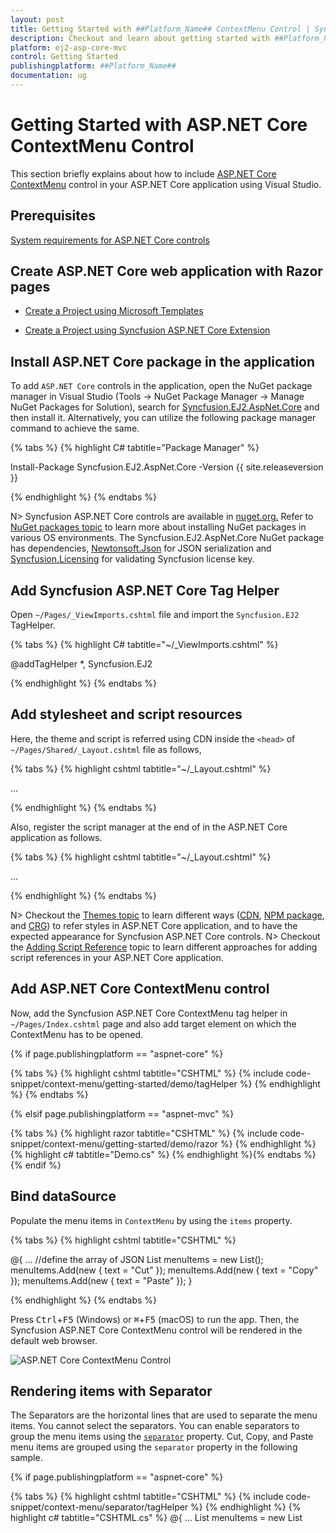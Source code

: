 ```yaml
---
layout: post
title: Getting Started with ##Platform_Name## ContextMenu Control | Syncfusion
description: Checkout and learn about getting started with ##Platform_Name## ContextMenu control of Syncfusion Essential JS 2 and more details.
platform: ej2-asp-core-mvc
control: Getting Started
publishingplatform: ##Platform_Name##
documentation: ug
---
```


# Getting Started with ASP.NET Core ContextMenu Control

This section briefly explains about how to include [ASP.NET Core ContextMenu](https://www.syncfusion.com/aspnet-core-ui-controls/context-menu) control in your ASP.NET Core application using Visual Studio.

## Prerequisites

[System requirements for ASP.NET Core controls](https://ej2.syncfusion.com/aspnetcore/documentation/system-requirements/)

## Create ASP.NET Core web application with Razor pages

* [Create a Project using Microsoft Templates](https://docs.microsoft.com/en-us/aspnet/core/tutorials/razor-pages/razor-pages-start?view=aspnetcore-6.0&tabs=visual-studio#create-a-razor-pages-web-app)

* [Create a Project using Syncfusion ASP.NET Core Extension](https://ej2.syncfusion.com/aspnetcore/documentation/getting-started/project-template/)

## Install ASP.NET Core package in the application

To add `ASP.NET Core` controls in the application, open the NuGet package manager in Visual Studio (Tools → NuGet Package Manager → Manage NuGet Packages for Solution), search for [Syncfusion.EJ2.AspNet.Core](https://www.nuget.org/packages/Syncfusion.EJ2.AspNet.Core/) and then install it.  Alternatively, you can utilize the following package manager command to achieve the same.

{% tabs %}
{% highlight C# tabtitle="Package Manager" %}

Install-Package Syncfusion.EJ2.AspNet.Core -Version {{ site.releaseversion }}

{% endhighlight %}
{% endtabs %}

N> Syncfusion ASP.NET Core controls are available in [nuget.org.](https://www.nuget.org/packages?q=syncfusion.EJ2) Refer to [NuGet packages topic](https://ej2.syncfusion.com/aspnetcore/documentation/nuget-packages/) to learn more about installing NuGet packages in various OS environments. The Syncfusion.EJ2.AspNet.Core NuGet package has dependencies, [Newtonsoft.Json](https://www.nuget.org/packages/Newtonsoft.Json/) for JSON serialization and [Syncfusion.Licensing](https://www.nuget.org/packages/Syncfusion.Licensing/) for validating Syncfusion license key.

## Add Syncfusion ASP.NET Core Tag Helper
Open `~/Pages/_ViewImports.cshtml` file and import the `Syncfusion.EJ2` TagHelper.

{% tabs %}
{% highlight C# tabtitle="~/_ViewImports.cshtml" %}

@addTagHelper *, Syncfusion.EJ2

{% endhighlight %}
{% endtabs %}

## Add stylesheet and script resources

Here, the theme and script is referred using CDN inside the `<head>` of `~/Pages/Shared/_Layout.cshtml` file as follows,

{% tabs %}
{% highlight cshtml tabtitle="~/_Layout.cshtml" %}

<head>
    ...
    <!-- Syncfusion ASP.NET Core controls styles -->
    <link rel="stylesheet" href="https://cdn.syncfusion.com/ej2/{{ site.ej2version }}/fluent.css" />
    <script src="https://cdn.syncfusion.com/ej2/{{ site.ej2version }}/dist/ej2.min.js"></script>
</head>

{% endhighlight %}
{% endtabs %}

Also, register the script manager <ejs-script> at the end of **<body>** in the ASP.NET Core application as follows.

{% tabs %}
{% highlight cshtml tabtitle="~/_Layout.cshtml" %}

<body>
    ...
    <!-- Syncfusion ASP.NET Core Script Manager -->
    <ejs-scripts></ejs-scripts>
</body>

{% endhighlight %}
{% endtabs %}

N> Checkout the [Themes topic](https://ej2.syncfusion.com/aspnetcore/documentation/appearance/theme/) to learn different ways ([CDN](https://ej2.syncfusion.com/aspnetcore/documentation/common/adding-script-references#cdn-reference), [NPM package](https://ej2.syncfusion.com/aspnetcore/documentation/common/adding-script-references#node-package-manager-npm), and [CRG](https://ej2.syncfusion.com/aspnetcore/documentation/common/custom-resource-generator/)) to refer styles in ASP.NET Core application, and to have the expected appearance for Syncfusion ASP.NET Core controls.
N> Checkout the [Adding Script Reference](https://ej2.syncfusion.com/aspnetcore/documentation/common/adding-script-references) topic to learn different approaches for adding script references in your ASP.NET Core application.

## Add ASP.NET Core ContextMenu control

Now, add the Syncfusion ASP.NET Core ContextMenu tag helper in `~/Pages/Index.cshtml` page and also add target element on which the ContextMenu has to be opened.

{% if page.publishingplatform == "aspnet-core" %}

{% tabs %}
{% highlight cshtml tabtitle="CSHTML" %}
{% include code-snippet/context-menu/getting-started/demo/tagHelper %}
{% endhighlight %}
{% endtabs %}

{% elsif page.publishingplatform == "aspnet-mvc" %}

{% tabs %}
{% highlight razor tabtitle="CSHTML" %}
{% include code-snippet/context-menu/getting-started/demo/razor %}
{% endhighlight %}
{% highlight c# tabtitle="Demo.cs" %}
{% endhighlight %}{% endtabs %}
{% endif %}

## Bind dataSource

Populate the menu items in `ContextMenu` by using the `items` property.

{% tabs %}
{% highlight cshtml tabtitle="CSHTML" %}

@{
    ...
    //define the array of JSON
    List<object> menuItems = new List<object>();
    menuItems.Add(new
    {
        text = "Cut"
    });
    menuItems.Add(new
    {
        text = "Copy"
    });
    menuItems.Add(new
    {
        text = "Paste"
    });
}

{% endhighlight %}
{% endtabs %}

Press <kbd>Ctrl</kbd>+<kbd>F5</kbd> (Windows) or <kbd>⌘</kbd>+<kbd>F5</kbd> (macOS) to run the app. Then, the Syncfusion ASP.NET Core ContextMenu control will be rendered in the default web browser.

![ASP.NET Core ContextMenu Control](./images/context-menu.PNG)

## Rendering items with Separator

The Separators are the horizontal lines that are used to separate the menu items. You cannot select the separators. You can enable separators to group the menu items using the [`separator`](https://help.syncfusion.com/cr/aspnetcore-js2/Syncfusion.EJ2.Navigations.ContextMenuItem.html#Syncfusion_EJ2_Navigations_ContextMenuItem_Separator) property. Cut, Copy, and Paste menu items are grouped using the `separator` property in the following sample.

{% if page.publishingplatform == "aspnet-core" %}

{% tabs %}
{% highlight cshtml tabtitle="CSHTML" %}
{% include code-snippet/context-menu/separator/tagHelper %}
{% endhighlight %}
{% highlight c# tabtitle="CSHTML.cs" %}
@{
    ...
    List<object> menuItems = new List<object>();
    menuItems.Add(new
    {
        text = "Cut"
    });
    menuItems.Add(new
    {
        text = "Copy"
    });
    menuItems.Add(new
    {
        text = "Paste"
    });
    menuItems.Add(new
    {
        separator = true
    });
    menuItems.Add(new
    {
        text = "Font"
    });
    menuItems.Add(new
    {
        text = "Paragraph"
    });
}
{% endhighlight %}
{% endtabs %}

{% elsif page.publishingplatform == "aspnet-mvc" %}

{% tabs %}
{% highlight razor tabtitle="CSHTML" %}
{% include code-snippet/context-menu/separator/razor %}
{% endhighlight %}
{% highlight c# tabtitle="Separator.cs" %}
{% include code-snippet/context-menu/separator/separator.cs %}
{% endhighlight %}
{% endtabs %}
{% endif %}

N> The [`separator`](https://help.syncfusion.com/cr/aspnetcore-js2/Syncfusion.EJ2.Navigations.ContextMenuItem.html#Syncfusion_EJ2_Navigations_ContextMenuItem_Separator) property should not be given along with the other fields in the [`MenuItem`](https://help.syncfusion.com/cr/aspnetcore-js2/Syncfusion.EJ2.Navigations.ContextMenuItem.html).

![ASP.NET Core Context Menu with Separator](images/context-menu-with-seperator.png)

N> [View Sample in GitHub](https://github.com/SyncfusionExamples/ASP-NET-Core-Getting-Started-Examples/tree/main/ContextMenu/ASP.NET%20Core%20Tag%20Helper%20Examples)

## See also

* [Getting Started with Syncfusion ASP.NET Core using Razor Pages](https://ej2.syncfusion.com/aspnetcore/documentation/getting-started/razor-pages/)
* [Getting Started with Syncfusion ASP.NET Core MVC using Tag Helper](https://ej2.syncfusion.com/aspnetcore/documentation/getting-started/aspnet-core-mvc-taghelper)